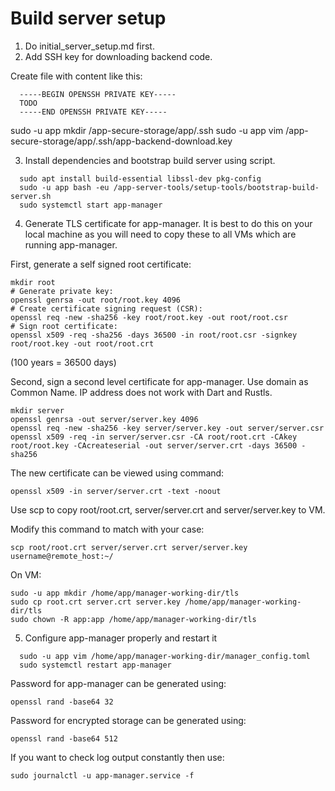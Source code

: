 # Build server setup

1. Do initial_server_setup.md first.
2. Add SSH key for downloading backend code.

Create file with content like this:
```
  -----BEGIN OPENSSH PRIVATE KEY-----
  TODO
  -----END OPENSSH PRIVATE KEY-----
```

sudo -u app mkdir /app-secure-storage/app/.ssh
sudo -u app vim /app-secure-storage/app/.ssh/app-backend-download.key

3. Install dependencies and bootstrap build server using script.

```
  sudo apt install build-essential libssl-dev pkg-config
  sudo -u app bash -eu /app-server-tools/setup-tools/bootstrap-build-server.sh
  sudo systemctl start app-manager
```

4. Generate TLS certificate for app-manager. It is best to do this on your local
machine as you will need to copy these to all VMs which are running app-manager.

First, generate a self signed root certificate:

```
mkdir root
# Generate private key:
openssl genrsa -out root/root.key 4096
# Create certificate signing request (CSR):
openssl req -new -sha256 -key root/root.key -out root/root.csr
# Sign root certificate:
openssl x509 -req -sha256 -days 36500 -in root/root.csr -signkey root/root.key -out root/root.crt
```

(100 years = 36500 days)

Second, sign a second level certificate for app-manager.
Use domain as Common Name. IP address does not work with Dart and Rustls.

```
mkdir server
openssl genrsa -out server/server.key 4096
openssl req -new -sha256 -key server/server.key -out server/server.csr
openssl x509 -req -in server/server.csr -CA root/root.crt -CAkey root/root.key -CAcreateserial -out server/server.crt -days 36500 -sha256
```

The new certificate can be viewed using command:
```
openssl x509 -in server/server.crt -text -noout
```

Use scp to copy root/root.crt, server/server.crt and server/server.key to VM.

Modify this command to match with your case:
```
scp root/root.crt server/server.crt server/server.key username@remote_host:~/
```

On VM:

```
sudo -u app mkdir /home/app/manager-working-dir/tls
sudo cp root.crt server.crt server.key /home/app/manager-working-dir/tls
sudo chown -R app:app /home/app/manager-working-dir/tls
```

5. Configure app-manager properly and restart it

```
  sudo -u app vim /home/app/manager-working-dir/manager_config.toml
  sudo systemctl restart app-manager
```

Password for app-manager can be generated using:
```
openssl rand -base64 32
```

Password for encrypted storage can be generated using:
```
openssl rand -base64 512
```

If you want to check log output constantly then use:
```
sudo journalctl -u app-manager.service -f
```
